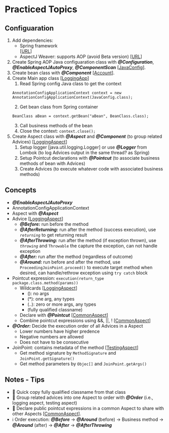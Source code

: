 # Practiced Topics

## Configuaration
1. Add dependencies:
   - Spring framework  
[[URL]()]
   - AspectJ Weaver: supports AOP (avoid Beta version) 
[[URL](https://mvnrepository.com/artifact/org.aspectj/aspectjweaver)]
2. Create Spring AOP Java configuaration class with *__@Configuration__*, *__@EnableAspectJAutoProxy__*, *__@ComponentScan__* 
[[JavaConfig](https://github.com/cpulover-practice/spring-aop/blob/master/src/com/cpulover/aop/JavaConfig.java)].
3. Create bean class with *__@Component__* 
[[Account](https://github.com/cpulover-practice/spring-aop/blob/master/src/com/cpulover/aop/dao/AccountDAO.java)].
4. Create Main app class 
[[LoggingApp](https://github.com/cpulover-practice/spring-aop/blob/master/src/com/cpulover/aop/LoggingApp.java)]
   1. Read Spring config Java class to get the context 
   ```
   AnnotationConfigApplicationContext context = new AnnotationConfigApplicationContext(JavaConfig.class);
   ```
   2. Get bean class from Spring container 
   ```
   BeanClass aBean = context.getBean("aBean", BeanClass.class);
   ```
   3. Call business methods of the bean
   4. Close the context: ```context.close();```
5. Create Aspect class with *__@Aspect__* and *__@Component__* (to group related Advices) 
[[LoggingAspect](https://github.com/cpulover-practice/spring-aop/blob/master/src/com/cpulover/aop/aspect/LoggingAspect.java)] 
   1. Setup logger [java.util.logging.Logger] or use *__@Logger__* from Lombok (to log Advices output in the same thread? as Spring)
   2. Setup Pointcut declarations with *__@Pointcut__* (to associate business methods of bean with Advices)
   3. Create Advices (to execute whatever code with associated business methods)

## Concepts
- *__@EnableAspectJAutoProxy__*
- AnnotationConfigApplicationContext
- Aspect with *__@Aspect__*
- Advice 
[[LoggingAspect](https://github.com/cpulover-practice/spring-aop/blob/master/src/com/cpulover/aop/aspect/LoggingAspect.java)]
  - *__@Before:__* run before the method
  - *__@AfterReturning:__* run after the method (success execution), use *```returning```* to get returning result 
  - *__@AfterThrowing:__* run after the method (if exception thrown), use *```throwing```* and ```Throwable``` the capture the exception, can not handle exception
  - *__@After:__* run after the method (regardless of outcome)
  - *__@Around:__* run before and after the method, use ```ProceedingJoinPoint.proceed()``` to execute target method when desired,  can handle/rethrow exception using ```try catch``` block 
- Pointcut expression: ```execution(return_type package.class.method(params))```
  - Wildcards
[[LoggingAspect](https://github.com/cpulover-practice/spring-aop/blob/master/src/com/cpulover/aop/aspect/LoggingAspect.java)]
    - (): no args
    - (*): one arg, any types
    - (..): zero or more args, any types
    - (fully qualified classname)
  - Declare with *__@Pointcut__* 
[[CommonAspect](https://github.com/cpulover-practice/spring-aop/blob/master/src/com/cpulover/aop/aspect/CommonExpress.java)]
  - Combine pointcut expressions using &&, ||, !
[[CommonAspect](https://github.com/cpulover-practice/spring-aop/blob/master/src/com/cpulover/aop/aspect/CommonExpress.java)]
- *__@Order:__* Decide the execution order of all Advices in a Aspect
  - Lower numbers have higher predence
  - Negative numbers are allowed
  - Does not have to be consecutive
- JoinPoint: contains metadata of the method
[[TestingAspect](https://github.com/cpulover-practice/spring-aop/blob/master/src/com/cpulover/aop/aspect/TestingAspect.java)]
  - Get method signature by ```MethodSignature``` and ```JoinPoint.getSignature()```
  - Get method parameters by ```Objec[]``` and ```JoinPoint.getArgs()```

## Notes - Tips
- 📌 Quick copy fully qualified classname from that class
- 📌 Group related advices into one Aspect to order with *__@Order__* (i.e., logging aspect, testing aspect)
- 📌 Declare public pointcut expressions in a common Aspect to share with other Aspects 
[[CommonAspect](https://github.com/cpulover-practice/spring-aop/blob/master/src/com/cpulover/aop/aspect/CommonExpress.java)].
- ℹ️ Order execution: *__@Before__* -> *__@Around__* (before) -> Business method -> *__@Around__* (after) -> *__@After__* -> *__@AfterThrowing__*













